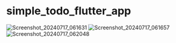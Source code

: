 # simple_todo_flutter_app

![Screenshot_20240717_061631](https://github.com/user-attachments/assets/f3c7e8ab-4fad-4fa3-870e-5c9a35bd5d39)
![Screenshot_20240717_061657](https://github.com/user-attachments/assets/49b8609b-b3b9-41c6-aec4-4218d1db5537)
![Screenshot_20240717_062048](https://github.com/user-attachments/assets/7d921b8b-ab44-47ee-b4fd-cbf786c88217)
